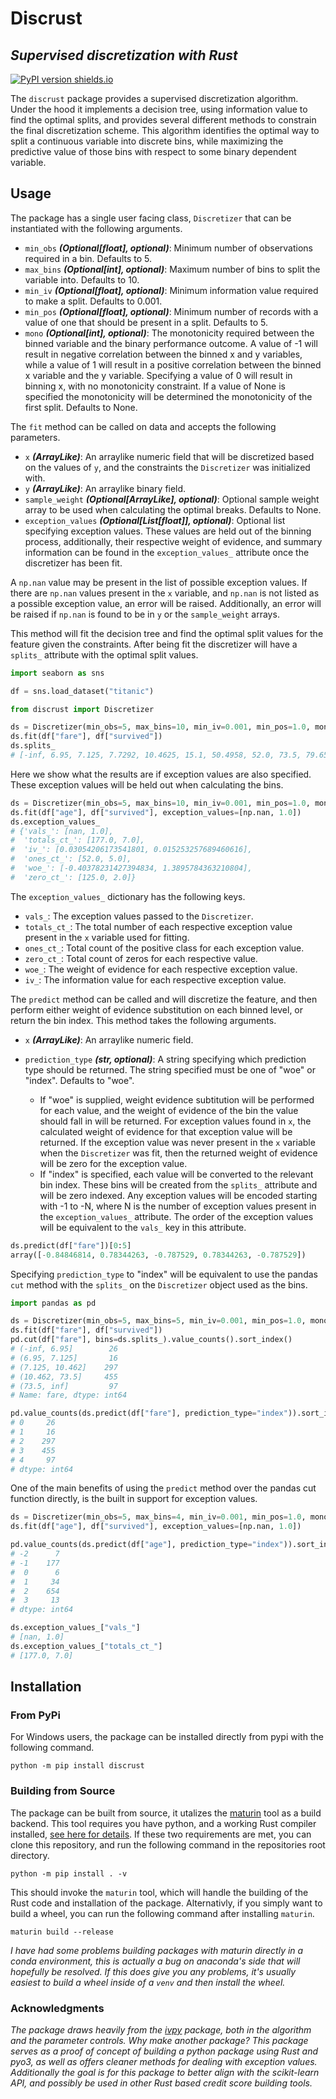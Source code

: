 # Discrust

## _Supervised discretization with Rust_

[![PyPI version shields.io](https://img.shields.io/pypi/v/discrust.svg)](https://pypi.python.org/pypi/discrust/)

The `discrust` package provides a supervised discretization algorithm. Under the hood it implements a decision tree, using information value to find the optimal splits, and provides several different methods to constrain the final discretization scheme. This algorithm identifies the optimal way to split a continuous variable into discrete bins, while maximizing the predictive value of those bins with respect to some binary dependent variable.

## Usage

The package has a single user facing class, `Discretizer` that can be instantiated with the following arguments.

- `min_obs` **_(Optional[float], optional)_**: Minimum number of observations required
  in a bin. Defaults to 5.
- `max_bins` **_(Optional[int], optional)_**: Maximum number of bins to split the variable
  into. Defaults to 10.
- `min_iv` **_(Optional[float], optional)_**: Minimum information value required to make a split.
  Defaults to 0.001.
- `min_pos` **_(Optional[float], optional)_**: Minimum number of records with a value of one
  that should be present in a split. Defaults to 5.
- `mono` **_(Optional[int], optional)_**: The monotonicity required between the binned variable and
  the binary performance outcome. A value of -1 will result in negative correlation between
  the binned x and y variables, while a value of 1 will result in a positive correlation between the
  binned x variable and the y variable. Specifying a value of 0 will result in binning
  x, with no monotonicity constraint. If a value of None is specified the monotonicity
  will be determined the monotonicity of the first split. Defaults to None.

The `fit` method can be called on data and accepts the following parameters.

- `x` **_(ArrayLike)_**: An arraylike numeric field that will be discretized based on
  the values of `y`, and the constraints the `Discretizer` was initialized with.
- `y` **_(ArrayLike)_**: An arraylike binary field.
- `sample_weight` **_(Optional[ArrayLike], optional)_**: Optional sample weight array
  to be used when calculating the optimal breaks. Defaults to None.
- `exception_values` **_(Optional[List[float]], optional)_**: Optional list specifying exception
  values. These values are held out of the binning process, additionally, their
  respective weight of evidence, and summary information can be found in the
  `exception_values_` attribute once the discretizer has been fit.

A `np.nan` value may be present in the list of possible exception values. If there are `np.nan` values present in the `x` variable, and `np.nan` is not listed as a possible exception value, an error will be raised. Additionally, an error will be raised if `np.nan` is found to be in `y` or the `sample_weight` arrays.

This method will fit the decision tree and find the optimal split values for the feature given the constraints. After being fit the discretizer will have a `splits_` attribute with the optimal
split values.

```python
import seaborn as sns

df = sns.load_dataset("titanic")

from discrust import Discretizer

ds = Discretizer(min_obs=5, max_bins=10, min_iv=0.001, min_pos=1.0, mono=None)
ds.fit(df["fare"], df["survived"])
ds.splits_
# [-inf, 6.95, 7.125, 7.7292, 10.4625, 15.1, 50.4958, 52.0, 73.5, 79.65, inf]
```

Here we show what the results are if exception values are also specified. These exception values will be held out when calculating the bins.

```python
ds = Discretizer(min_obs=5, max_bins=10, min_iv=0.001, min_pos=1.0, mono=None)
ds.fit(df["age"], df["survived"], exception_values=[np.nan, 1.0])
ds.exception_values_
# {'vals_': [nan, 1.0],
#  'totals_ct_': [177.0, 7.0],
#  'iv_': [0.03054206173541801, 0.015253257689460616],
#  'ones_ct_': [52.0, 5.0],
#  'woe_': [-0.40378231427394834, 1.3895784363210804],
#  'zero_ct_': [125.0, 2.0]}
```

The `exception_values_` dictionary has the following keys.

- `vals_`: The exception values passed to the `Discretizer`.
- `totals_ct_`: The total number of each respective exception value present in the `x` variable used for fitting.
- `ones_ct_`: Total count of the positive class for each exception value.
- `zero_ct_`: Total count of zeros for each respective value.
- `woe_`: The weight of evidence for each respective exception value.
- `iv_`: The information value for each respective exception value.

The `predict` method can be called and will discretize the feature, and then perform either weight of evidence substitution on each binned level, or return the bin index. This method takes the following arguments.

- `x` **_(ArrayLike)_**: An arraylike numeric field.
- `prediction_type` **_(str, optional)_**: A string specifying which prediction
  type should be returned. The string specified must be one of
  "woe" or "index". Defaults to "woe".

  - If "woe" is supplied, weight evidence subtitution will be performed for each value, and the
    weight of evidence of the bin the value should fall in will be returned. For exception values found in `x`, the calculated weight of evidence for that exception value will be returned. If the exception value was never present in the `x` variable when the `Discretizer` was fit, then the returned weight of evidence will be zero for the exception value.
  - If "index" is specified, each value will be converted to the
    relevant bin index. These bins will be created from the `splits_`
    attribute and will be zero indexed. Any exception values will be encoded
    starting with -1 to -N, where N is the number of exception values present
    in the `exception_values_` attribute. The order of the exception values
    will be equivalent to the `vals_` key in this attribute.

```python
ds.predict(df["fare"])[0:5]
array([-0.84846814, 0.78344263, -0.787529, 0.78344263, -0.787529])
```

Specifying `prediction_type` to "index" will be equivalent to use the pandas `cut` method with the `splits_` on the `Discretizer` object used as the bins.

```python
import pandas as pd

ds = Discretizer(min_obs=5, max_bins=5, min_iv=0.001, min_pos=1.0, mono=None)
ds.fit(df["fare"], df["survived"])
pd.cut(df["fare"], bins=ds.splits_).value_counts().sort_index()
# (-inf, 6.95]        26
# (6.95, 7.125]       16
# (7.125, 10.462]    297
# (10.462, 73.5]     455
# (73.5, inf]         97
# Name: fare, dtype: int64

pd.value_counts(ds.predict(df["fare"], prediction_type="index")).sort_index()
# 0     26
# 1     16
# 2    297
# 3    455
# 4     97
# dtype: int64
```

One of the main benefits of using the `predict` method over the pandas cut function directly, is the built in support for exception values.

```python
ds = Discretizer(min_obs=5, max_bins=4, min_iv=0.001, min_pos=1.0, mono=None)
ds.fit(df["age"], df["survived"], exception_values=[np.nan, 1.0])

pd.value_counts(ds.predict(df["age"], prediction_type="index")).sort_index()
# -2      7
# -1    177
#  0      6
#  1     34
#  2    654
#  3     13
# dtype: int64

ds.exception_values_["vals_"]
# [nan, 1.0]
ds.exception_values_["totals_ct_"]
# [177.0, 7.0]
```

## Installation

### From PyPi

For Windows users, the package can be installed directly from pypi with the following command.

```shell
python -m pip install discrust
```

### Building from Source

The package can be built from source, it utalizes the [maturin](https://github.com/PyO3/maturin) tool as a build backend. This tool requires you have python, and a working Rust compiler installed, [see here for details](https://www.rust-lang.org/tools/install). If these two requirements are met, you can clone this repository, and run the following command in the repositories root directory.

```shell
python -m pip install . -v
```

This should invoke the `maturin` tool, which will handle the building of the Rust code and installation of the package. Alternativly, if you simply want to build a wheel, you can run the following command after installing `maturin`.

```shell
maturin build --release
```

_I have had some problems building packages with maturin directly in a conda environment, this is actually a bug on anaconda's side that will hopefully be resolved. If this does give you any problems, it's usually easiest to build a wheel inside of a `venv` and then install the wheel._

### Acknowledgments
_The package draws heavily from the [ivpy](https://github.com/gravesee/ivpy) package, both in the algorithm and the parameter controls. Why make another package? This package serves as a proof of
concept of building a python package using Rust and pyo3, as well as offers cleaner methods for dealing with exception values. Additionally the goal is for this
package to better align with the scikit-learn API, and possibly be used in other Rust based
credit score building tools._
